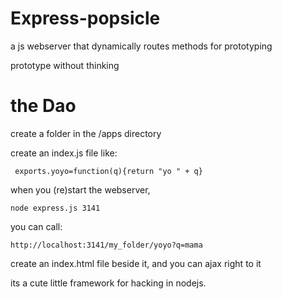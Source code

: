 Express-popsicle
================

a js webserver that dynamically routes methods for prototyping

prototype without thinking

the Dao
====
create a folder in the /apps directory

create an index.js file like:

     exports.yoyo=function(q){return "yo " + q}

when you (re)start the webserver, 

    node express.js 3141

you can call:

    http://localhost:3141/my_folder/yoyo?q=mama


create an index.html file beside it, and you can ajax right to it

its a cute little framework for hacking in nodejs.